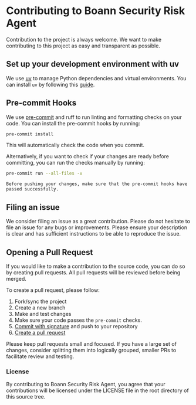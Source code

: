 # Contributing to Boann Security Risk Agent
Contribution to the project is always welcome. We want to make contributing to this project as easy and transparent as possible.

## Set up your development environment with uv

We use [uv](https://github.com/astral-sh/uv) to manage Python dependencies and virtual environments.
You can install `uv` by following this [guide](https://docs.astral.sh/uv/getting-started/installation/).


## Pre-commit Hooks

We use [pre-commit](https://pre-commit.com/) and ruff to run linting and formatting checks on your code. You can install the pre-commit hooks by running:

```bash
pre-commit install
```

This will automatically check the code when you commit.

Alternatively, if you want to check if your changes are ready before committing, you can run the checks manually by running:

```bash
pre-commit run --all-files -v
```

```{caution}
Before pushing your changes, make sure that the pre-commit hooks have passed successfully.
```

## Filing an issue

We consider filing an issue as a great contribution. Please do not hesitate to file an issue for any bugs or improvements. Please ensure your description is
clear and has sufficient instructions to be able to reproduce the issue.


## Opening a Pull Request

If you would like to make a contribution to the source code, you can do so by creating pull requests. All pull requests will be reviewed before being merged.

To create a pull request, please follow:

1. Fork/sync the project
2. Create a new branch
3. Make and test changes
4. Make sure your code passes the `pre-commit` checks.
5. [Commit with signature](https://docs.github.com/en/authentication/managing-commit-signature-verification/about-commit-signature-verification) and push to your repository
6. [Create a pull request](https://docs.github.com/en/pull-requests/collaborating-with-pull-requests/proposing-changes-to-your-work-with-pull-requests/creating-a-pull-request)

Please keep pull requests small and focused. If you have a large set of changes, consider splitting them into logically grouped, smaller PRs to facilitate review and testing.

### License
By contributing to Boann Security Risk Agent, you agree that your contributions will be licensed
under the LICENSE file in the root directory of this source tree.

